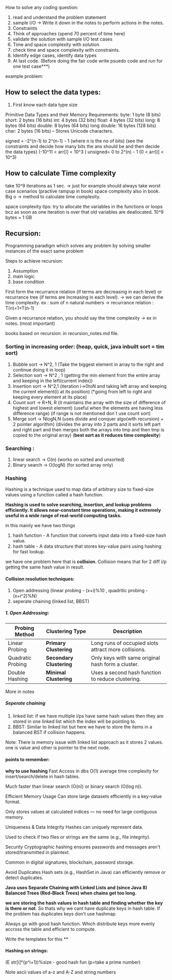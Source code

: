 How to solve any coding question:

1. read and understand the problem statement
2. sample I/O -> Write it down in the notes to perform actions in the notes.
3. Constraints
4. Think of approaches (spend 70 percent of time here)
5. validate the solution with sample I/O test cases
6. Time and space complexity with solution
7. check time and space complexity with constraints.
8. Identify edge cases, identify data types
9. At last code. (Before doing the fair code write psuedo code and run for one test case***)


example problem:



## How to select the data types:

1. First know each data type size

Primitive Data Types and their Memory Requirements:
byte: 1 byte (8 bits)
short: 2 bytes (16 bits)
int: 4 bytes (32 bits)
float: 4 bytes (32 bits)
long: 8 bytes (64 bits)
double: 8 bytes (64 bits)
long double: 16 bytes (128 bits)
char: 2 bytes (16 bits) – Stores Unicode characters.

signed =  -2^(n-1) to 2^(n-1) - 1 (where n is the no of bits) (see the constraints and decide how many bits the ans should be and then decide the data types) (-10^11 < arr[i] < 10^3 )
unsigned= 0 to 2^(n) - 1 (0 < arr[i] < 10^3)

## How to calculate Time complexity

take 10^9 iterations as 1 sec. -> just for example
should always take worst case scenarios (practive rampup in book)
space complexity also in book.
Big o -> method to calculate time complexity.

space conplexity tips:
try to allocate the variables in the functions or loops bcz as soon as one iteration is over that old variables are deallocated.
10^9 bytes = 1 GB


## Recursion:

Programming paradigm which solves any problem by solving smaller instances of the exact same problem

Steps to achieve recursion:
1.	Assumption
2.	main logic
3.	base condition

First form the recurrance relation (if terms are decreasing in each level) or recurrance tree (if terms are increasing in each level). -> we can derive the time complexity.
ex : sum of n natural numbers  -> recurrance relation :  T(n)=1+T(n-1)

Given a recurrance relation, you should say the time complexity -> ex in notes. (most important)

books based on recursion: in recursion_notes.md file.


### Sorting in increasing order: (heap, quick, java inbuilt sort = tim sort)

1. Bubble sort -> N^2, 1  (Take the biggest element in array to the right and continue doing it in loop)
2. Selection sort -> N^2 , 1  (getting the min element from the entire array and keeping in the left(current index))
3. Insertion sort -> N^2,1    (iteration i->0toN and taking left array and keeping the current element(i) at its position) (*going from left to right and keeping every element at its place)
4. Count sort  -> R+N, R  (it maintains the array with the size of difference of highest and lowest element) (useful when the elements are having less difference range) (if range is not mentioned don`t use count sort)
5. Merge sort ->  NlogN,N   (uses divide and conquer algo(with recursion) + 2 pointer algorithm) (divides the array into 2 parts and it sorts left part and right part and then merges both the arrays into tmp and then tmp is copied to the original array)  (**best sort as it reduces time complexity**)



### Searching :

1. linear search -> O(n) (works on sorted and unsorted)
2. Binary search -> O(logN) (for sorted array only)
 

### Hashing
Hashing is a technique used to map data of arbitrary size to fixed-size values using a function called a hash function.

**Hashing is used to solve searching, insertion, and lookup problems efficiently. It allows near-constant time operations, making it extremely useful in a wide range of real-world computing tasks.**

in this mainly we have two things 
1. hash function - A function that converts input data into a fixed-size hash value.
2. hash table - A data structure that stores key-value pairs using hashing for fast lookup.

we have one problem here that is **collision**. Collision means that for 2 diff i/p getting the same hash value in result.

#### Collision resolution techniques:
1. Open addressing (linear probing - (x+i)%10 , quadritic probing - (x+i^2)%N)
2. seperate chaining (linked list, BBST)

##### 1. Open Addressing:
   
| Probing Method    | Clustering Type          | Description                                          |
| ----------------- | ------------------------ | ---------------------------------------------------- |
| Linear Probing    | **Primary Clustering**   | Long runs of occupied slots attract more collisions. |
| Quadratic Probing | **Secondary Clustering** | Only keys with same original hash form a cluster.    |
| Double Hashing    | **Minimal Clustering**   | Uses a second hash function to reduce clustering.    |

More in notes

##### Seperate chaining

1. linked list: if we have multiple i/ps have same hash values then they are stored in one linked list which the index will be pointing to.
2. BBST: Similar to linked list but here we have to store the items in a balanced BST if collision happens.

Note: There is memory issue with linked list approach as it stores 2 values. one is value and other is pointer to the next node. 


#### points to remember:

**why to use hashing**
Fast Access in dbs
O(1) average time complexity for insert/search/delete in hash tables.

Much faster than linear search (O(n)) or binary search (O(log n)).

Efficient Memory Usage
Can store large datasets efficiently in a key-value format.

Only stores values at calculated indices — no need for large contiguous memory.

Uniqueness & Data Integrity
Hashes can uniquely represent data.

Used to check if two files or strings are the same (e.g., file integrity).

Security
Cryptographic hashing ensures passwords and messages aren't stored/transmitted in plaintext.

Common in digital signatures, blockchain, password storage.

Avoid Duplicates
Hash sets (e.g., HashSet in Java) can efficiently remove or detect duplicates.


**Java uses Separate Chaining with Linked Lists and (since Java 8) Balanced Trees (Red-Black Trees) when chains get too long.**


**we are storing the hash values in hash table and finding whether the key is there or not**. So thats why we cant have duplicate keys in hash table. If the problem has duplicates keys don't use hashmap.

Always go with good hash function. Which distribute keys more evenly accross the table and efficient to compute.

Write the templates for this **


#### Hashing on strings:
(E str[i]*(p^i+1))%size   -  good hash fun (p=take a prime number)

Note ascii values of a-z and A-Z and string numbers

